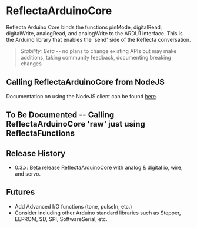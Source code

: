 # ReflectaArduinoCore #

Reflecta Arduino Core binds the functions pinMode, digitalRead, digitalWrite, analogRead, and analogWrite to the ARDU1 interface.  This is the Arduino library that enables the 'send' side of the Reflecta conversation.

> _Stability: Beta_ -- no plans to change existing APIs but may make additions, taking community feedback, documenting breaking changes

## Calling ReflectaArduinoCore from NodeJS

Documentation on using the NodeJS client can be found [here](https://github.com/JayBeavers/Reflecta/blob/master/NodeClient/node_modules/ARDU1.md).

## To Be Documented -- Calling ReflectaArduinoCore 'raw' just using ReflectaFunctions

## Release History

- 0.3.x: Beta release ReflectaArduinoCore with analog & digital io, wire, and servo.

## Futures

- Add Advanced I/O functions (tone, pulseIn, etc.)
- Consider including other Arduino standard libraries such as Stepper, EEPROM, SD, SPI, SoftwareSerial, etc.